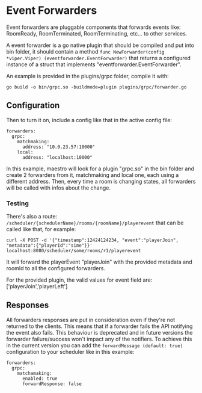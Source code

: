 Event Forwarders
========

Event forwarders are pluggable components that forwards events like: RoomReady, RoomTerminated, RoomTerminating, etc... to other services.

A event forwarder is a go native plugin that should be compiled and put into bin folder, it should contain a method ```func NewForwarder(config *viper.Viper) (eventforwarder.EventForwarder)``` that returns a configured instance of a struct that implements "eventforwarder.EventForwarder".

An example is provided in the plugins/grpc folder, compile it with:
```
go build -o bin/grpc.so -buildmode=plugin plugins/grpc/forwarder.go
```

## Configuration
Then to turn it on, include a config like that in the active config file:
```
forwarders:
  grpc:
    matchmaking:
      address: "10.0.23.57:10000"
    local:
      address: "localhost:10000"
```

In this example, maestro will look for a plugin "grpc.so" in the bin folder and create 2 forwarders from it, matchmaking and local one, each using a different address.
Then, every time a room is changing states, all forwarders will be called with infos about the change.

### Testing
There's also a route: ```/scheduler/{schedulerName}/rooms/{roomName}/playerevent``` that can be called like that, for example:
```
curl -X POST -d '{"timestamp":12424124234, "event":"playerJoin", "metadata":{"playerId":"sime"}}' localhost:8080/scheduler/some/rooms/r1/playerevent
```
It will forward the playerEvent "playerJoin" with the provided metadata and roomId to all the configured forwarders.

For the provided plugin, the valid values for event field are: ['playerJoin','playerLeft']

## Responses
All forwarders responses are put in consideration even if they're not returned
to the clients. This means that if a forwarder fails the API notifying the event
also fails. This behaviour is deprecated and in future versions the forwarder
failure/success won't impact any of the notifiers. To achieve this in the
current version you can add the `forwardMessage (default: true)` configuration
to your scheduler like in this example:
```
forwarders:
  grpc:
    matchamaking:
      enabled: true
      forwardResponse: false
```
